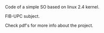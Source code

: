 Code of a simple SO based on linux 2.4 kernel. 

FIB-UPC subject.

Check pdf's for more info about the project.
